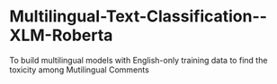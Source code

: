 # Multilingual-Text-Classification--XLM-Roberta
To build multilingual models with English-only training data to find the toxicity among Mutilingual Comments

